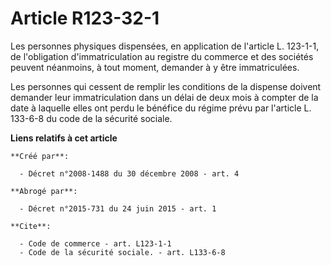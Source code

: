 # Article R123-32-1

Les personnes physiques dispensées, en application de l'article L. 123-1-1, de l'obligation d'immatriculation au registre du
commerce et des sociétés peuvent néanmoins, à tout moment, demander à y être immatriculées. 

Les personnes qui cessent de remplir les conditions de la dispense doivent demander leur immatriculation dans un délai de
deux mois à compter de la date à laquelle elles ont perdu le bénéfice du régime prévu par l'article L. 133-6-8 du code de la
sécurité sociale.

**Liens relatifs à cet article**

	**Créé par**:

	  - Décret n°2008-1488 du 30 décembre 2008 - art. 4

	**Abrogé par**:

	  - Décret n°2015-731 du 24 juin 2015 - art. 1

	**Cite**:

	  - Code de commerce - art. L123-1-1
	  - Code de la sécurité sociale. - art. L133-6-8
